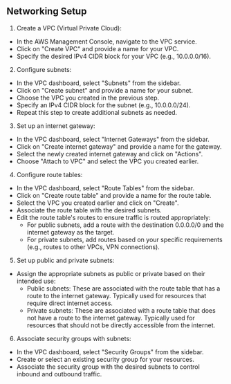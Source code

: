 ## Networking Setup

1. Create a VPC (Virtual Private Cloud):

  - In the AWS Management Console, navigate to the VPC service.
  - Click on "Create VPC" and provide a name for your VPC.
  - Specify the desired IPv4 CIDR block for your VPC (e.g., 10.0.0.0/16).
  
2. Configure subnets:

  - In the VPC dashboard, select "Subnets" from the sidebar.
  - Click on "Create subnet" and provide a name for your subnet.
  - Choose the VPC you created in the previous step.
  - Specify an IPv4 CIDR block for the subnet (e.g., 10.0.0.0/24).
  - Repeat this step to create additional subnets as needed.

3. Set up an internet gateway:

  - In the VPC dashboard, select "Internet Gateways" from the sidebar.
  - Click on "Create internet gateway" and provide a name for the gateway.
  - Select the newly created internet gateway and click on "Actions".
  - Choose "Attach to VPC" and select the VPC you created earlier.

4. Configure route tables:

  - In the VPC dashboard, select "Route Tables" from the sidebar.
  - Click on "Create route table" and provide a name for the route table.
  - Select the VPC you created earlier and click on "Create".
  - Associate the route table with the desired subnets.
  - Edit the route table's routes to ensure traffic is routed appropriately:
    - For public subnets, add a route with the destination 0.0.0.0/0 and the internet gateway as the target.
    - For private subnets, add routes based on your specific requirements (e.g., routes to other VPCs, VPN connections).

5. Set up public and private subnets:

  - Assign the appropriate subnets as public or private based on their intended use:
    - Public subnets: These are associated with the route table that has a route to the internet gateway. Typically used for resources that require direct internet access.
    - Private subnets: These are associated with a route table that does not have a route to the internet gateway. Typically used for resources that should not be directly accessible from the internet.

6. Associate security groups with subnets:

  - In the VPC dashboard, select "Security Groups" from the sidebar.
  - Create or select an existing security group for your resources.
  - Associate the security group with the desired subnets to control inbound and outbound traffic.
